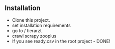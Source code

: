 ## Installation
+ Clone this project.
+ set installation requirements
+ go to / tierarzt
+ crawl scrapy zooplus
+ If you see ready.csv in the root project - DONE!